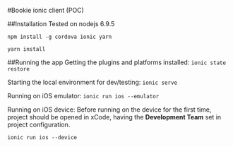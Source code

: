 #Bookie ionic client (POC)

##Installation
Tested on nodejs 6.9.5

` npm install -g cordova ionic yarn `

` yarn install `

##Running the app
Getting the plugins and platforms installed:
`ionic state restore`

Starting the local environment for dev/testing:
`ionic serve`

Running on iOS emulator:
`ionic run ios --emulator`

Running on iOS device:
Before running on the device for the first time, project should be opened in xCode, having the **Development Team** set in project configuration.

`ionic run ios --device`
